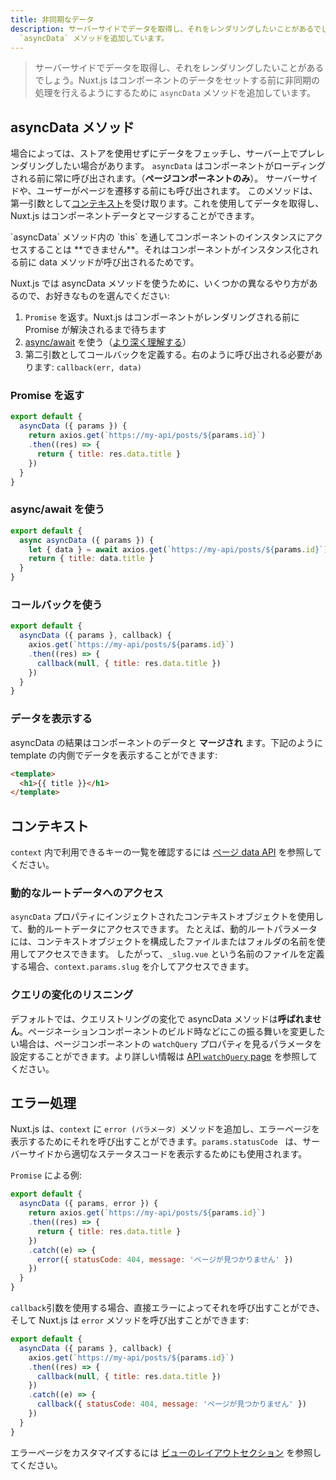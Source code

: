 ```yaml
---
title: 非同期なデータ
description: サーバーサイドでデータを取得し、それをレンダリングしたいことがあるでしょう。Nuxt.js はコンポーネントのデータをセットする前に非同期の処理を行えるようにするために
  `asyncData` メソッドを追加しています。
---
```


> サーバーサイドでデータを取得し、それをレンダリングしたいことがあるでしょう。Nuxt.js はコンポーネントのデータをセットする前に非同期の処理を行えるようにするために `asyncData` メソッドを追加しています。

## asyncData メソッド

場合によっては、ストアを使用せずにデータをフェッチし、サーバー上でプレレンダリングしたい場合があります。 `asyncData` はコンポーネントがローディングされる前に常に呼び出されます。（**ページコンポーネントのみ**）。 サーバーサイドや、ユーザーがページを遷移する前にも呼び出されます。 このメソッドは、第一引数として[コンテキスト](/api/context)を受け取ります。これを使用してデータを取得し、Nuxt.js はコンポーネントデータとマージすることができます。

<div class="Alert Alert--orange">`asyncData` メソッド内の `this` を通してコンポーネントのインスタンスにアクセスすることは **できません**。それはコンポーネントがインスタンス化される前に data メソッドが呼び出されるためです。</div>

Nuxt.js では asyncData メソッドを使うために、いくつかの異なるやり方があるので、お好きなものを選んでください:

1. `Promise` を返す。Nuxt.js はコンポーネントがレンダリングされる前に Promise が解決されるまで待ちます
2. [async/await](https://github.com/lukehoban/ecmascript-asyncawait) を使う（[より深く理解する](https://zeit.co/blog/async-and-await)）
3. 第二引数としてコールバックを定義する。右のように呼び出される必要があります: `callback(err, data)`

### Promise を返す

```js
export default {
  asyncData ({ params }) {
    return axios.get(`https://my-api/posts/${params.id}`)
    .then((res) => {
      return { title: res.data.title }
    })
  }
}
```

### async/await を使う

```js
export default {
  async asyncData ({ params }) {
    let { data } = await axios.get(`https://my-api/posts/${params.id}`)
    return { title: data.title }
  }
}
```

### コールバックを使う

```js
export default {
  asyncData ({ params }, callback) {
    axios.get(`https://my-api/posts/${params.id}`)
    .then((res) => {
      callback(null, { title: res.data.title })
    })
  }
}
```

### データを表示する

asyncData の結果はコンポーネントのデータと **マージされ** ます。下記のように template の内側でデータを表示することができます:

```html
<template>
  <h1>{{ title }}</h1>
</template>
```

## コンテキスト

`context` 内で利用できるキーの一覧を確認するには [ページ data API](/api) を参照してください。

### 動的なルートデータへのアクセス

`asyncData` プロパティにインジェクトされたコンテキストオブジェクトを使用して、動的ルートデータにアクセスできます。 たとえば、動的ルートパラメータには、コンテキストオブジェクトを構成したファイルまたはフォルダの名前を使用してアクセスできます。 したがって、`_slug.vue` という名前のファイルを定義する場合、`context.params.slug` を介してアクセスできます。

### クエリの変化のリスニング

デフォルトでは、クエリストリングの変化で asyncData メソッドは**呼ばれません**。ページネーションコンポーネントのビルド時などにこの振る舞いを変更したい場合は、ページコンポーネントの `watchQuery` プロパティを見るパラメータを設定することができます。より詳しい情報は <a href="/api/pages-watchquery" data-md-type="link">API `watchQuery` page</a> を参照してください。

## エラー処理

Nuxt.js は、`context` に `error (パラメータ）`メソッドを追加し、エラーページを表示するためにそれを呼び出すことができます。`params.statusCode ` は、サーバーサイドから適切なステータスコードを表示するためにも使用されます。

`Promise` による例:

```js
export default {
  asyncData ({ params, error }) {
    return axios.get(`https://my-api/posts/${params.id}`)
    .then((res) => {
      return { title: res.data.title }
    })
    .catch((e) => {
      error({ statusCode: 404, message: 'ページが見つかりません' })
    })
  }
}
```

`callback`引数を使用する場合、直接エラーによってそれを呼び出すことができ、そして Nuxt.js は `error` メソッドを呼び出すことができます:

```js
export default {
  asyncData ({ params }, callback) {
    axios.get(`https://my-api/posts/${params.id}`)
    .then((res) => {
      callback(null, { title: res.data.title })
    })
    .catch((e) => {
      callback({ statusCode: 404, message: 'ページが見つかりません' })
    })
  }
}
```

エラーページをカスタマイズするには [ビューのレイアウトセクション](/guide/views#%E3%83%AC%E3%82%A4%E3%82%A2%E3%82%A6%E3%83%88) を参照してください。

